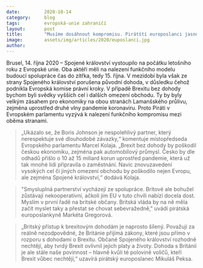 ```yaml
---
date:         2020-10-14
category:     blog
tags:         evropská-unie zahraničí
layout:       post
title:        "Musíme dosáhnout kompromisu. Pirátští europoslanci jasně proti tvrdému Brexitu"
image:        assets/img/articles/2020/euposlanci.jpg
author:       
---
```




Brusel, 14. října 2020 – Spojené království vystoupilo na počátku letošního roku z Evropské unie. Oba aktéři měli na nalezení funkčního modelu budoucí spolupráce čas do zítřka, tedy 15. října. V mezidobí byla však ze strany Spojeného království porušena původní dohoda, v důsledku čehož podnikla Evropská komise právní kroky. V případě Brexitu bez dohody bychom byli svědky vyšších cel i dalších omezení obchodu. Ty by byly velkým zásahem pro ekonomiky na obou stranách Lamanšského průlivu, zejména uprostřed druhé vlny pandemie koronaviru. Proto Piráti v Evropském parlamentu vyzývá k nalezení funkčního kompromisu mezi oběma stranami.

> „Ukázalo se, že Boris Johnson je nespolehlivý partner, který nerespektuje své dlouhodobé závazky,“ komentuje místopředseda Evropského parlamentu Marcel Kolaja. „Brexit bez dohody by poškodil českou ekonomiku, zejména pak automobilový průmysl. Česko by dle odhadů přišlo o 10 až 15 miliard korun uprostřed pandemie, která už tak mnohé lidi připravila o zaměstnání. Navíc znovuzavedení vysokých cel či jiných omezení obchodu by poškodilo nejen Evropu, ale zejména Spojené království,“ dodává Kolaja.

> "Smysluplná partnerství vycházejí ze spolupráce. Britové ale bohužel zůstávají nekooperativní, ačkoli jim EU v tuto chvíli nabízí docela dost. Myslím v první řadě na britské občany. Britská vláda by na ně měla začít myslet taky a přestat se chovat sebevražedně," uvádí pirátská europoslankyně Markéta Gregorová.

> „Britský přístup k brexitovým dohodám je naprosto šílený. Považuji za reálně nezodpovědné, že Británie přijímá zákony, které jsou přímo v rozporu s dohodami o Brexitu. Občané Spojeného království rozhodně nechtějí, aby tvrdý Brexit ovlivnil jejich platy a životy. Dohoda s Británií je ale stále naše povinnost – hlavně kvůli té polovině voličů, kteří Brexit vůbec nechtějí,“ uzavírá pirátský europoslanec Mikuláš Peksa.
